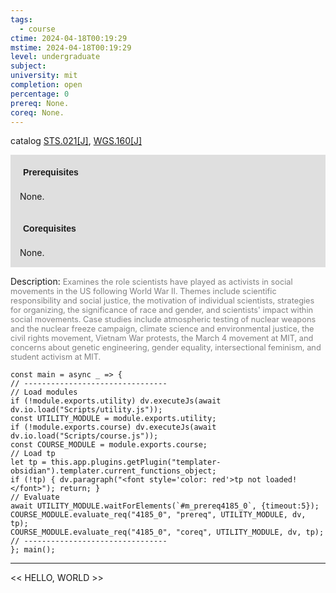 ```yaml
---
tags:
  - course
ctime: 2024-04-18T00:19:29
mstime: 2024-04-18T00:19:29
level: undergraduate
subject: 
university: mit
completion: open
percentage: 0
prereq: None.
coreq: None.
---
```


catalog [STS.021[J]](http://student.mit.edu/catalog/mSTSa.html#STS.021), [WGS.160[J]](http://student.mit.edu/catalog/mWGSa.html#WGS.160)

<span style="display: block; padding: 15px; background-color: rgb(100, 100, 100, 0.2);"><font id="m_prereq4185_0" style="display: block; font-family: Arial, sans-serif; font-weight: bold; padding: 5px">Prerequisites</font><br><span id="prereq4185_0">None.</span></span>
<span style="display: block; padding: 15px; background-color: rgb(100, 100, 100, 0.2);"><font id="m_coreq4185_0" style="display: block; font-family: Arial, sans-serif; font-weight: bold; padding: 5px">Corequisites</font><br><span id="coreq4185_0">None.</span></span>

<font style="">Description:</font>
<font style="color: grey; font-size: 0.8rem;">Examines the role scientists have played as activists in social movements in the US following World War II. Themes include scientific responsibility and social justice, the motivation of individual scientists, strategies for organizing, the significance of race and gender, and scientists' impact within social movements. Case studies include atmospheric testing of nuclear weapons and the nuclear freeze campaign, climate science and environmental justice, the civil rights movement, Vietnam War protests, the March 4 movement at MIT, and concerns about genetic engineering, gender equality, intersectional feminism, and student activism at MIT.</font>

```dataviewjs
const main = async _ => {
// --------------------------------
// Load modules
if (!module.exports.utility) dv.executeJs(await dv.io.load("Scripts/utility.js"));
const UTILITY_MODULE = module.exports.utility;
if (!module.exports.course) dv.executeJs(await dv.io.load("Scripts/course.js"));
const COURSE_MODULE = module.exports.course;
// Load tp
let tp = this.app.plugins.getPlugin("templater-obsidian").templater.current_functions_object;
if (!tp) { dv.paragraph("<font style='color: red'>tp not loaded!</font>"); return; }
// Evaluate
await UTILITY_MODULE.waitForElements(`#m_prereq4185_0`, {timeout:5});
COURSE_MODULE.evaluate_req("4185_0", "prereq", UTILITY_MODULE, dv, tp);
COURSE_MODULE.evaluate_req("4185_0", "coreq", UTILITY_MODULE, dv, tp);
// --------------------------------
}; main();
```

---

<< HELLO, WORLD >>
